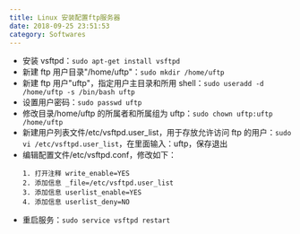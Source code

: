 ```yaml
---
title: Linux 安装配置ftp服务器
date: 2018-09-25 23:51:53
category: Softwares
---
```


- 安装 vsftpd：`sudo apt-get install vsftpd`
- 新建 ftp 用户目录"/home/uftp"：`sudo mkdir /home/uftp`
- 新建 ftp 用户"uftp"，指定用户主目录和所用 shell：`sudo useradd -d /home/uftp -s /bin/bash uftp`
- 设置用户密码：`sudo passwd uftp`
- 修改目录/home/uftp 的所属者和所属组为 uftp：`sudo chown uftp:uftp /home/uftp`
- 新建用户列表文件/etc/vsftpd.user_list，用于存放允许访问 ftp 的用户：`sudo vi /etc/vsftpd.user_list`，在里面输入：uftp，保存退出
- 编辑配置文件/etc/vsftpd.conf，修改如下：
  ```
  1. 打开注释 write_enable=YES
  2. 添加信息 _file=/etc/vsftpd.user_list
  3. 添加信息 userlist_enable=YES
  4. 添加信息 userlist_deny=NO
  ```
- 重启服务：`sudo service vsftpd restart`

<!-- more -->
